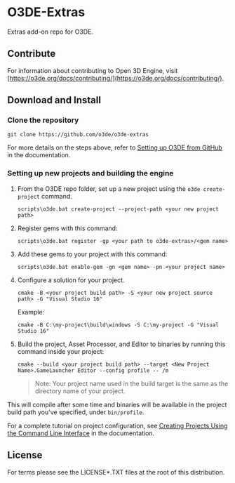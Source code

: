 # O3DE-Extras

Extras add-on repo for O3DE.

## Contribute
For information about contributing to Open 3D Engine, visit [https://o3de.org/docs/contributing/](https://o3de.org/docs/contributing/).

## Download and Install

### Clone the repository 

```shell
git clone https://github.com/o3de/o3de-extras
```

For more details on the steps above, refer to [Setting up O3DE from GitHub](https://o3de.org/docs/welcome-guide/setup/setup-from-github/) in the documentation.

### Setting up new projects and building the engine

1. From the O3DE repo folder, set up a new project using the `o3de create-project` command.
    ```
    scripts\o3de.bat create-project --project-path <your new project path>
    ```
2. Register gems with this command:
    ```
    scripts\o3de.bat register -gp <your path to o3de-extras>/<gem name>
    ```
3. Add these gems to your project with this command:
    ```
    scripts\o3de.bat enable-gem -gn <gem name> -pn <your project name>
    ```
4. Configure a solution for your project.
    ```
    cmake -B <your project build path> -S <your new project source path> -G "Visual Studio 16"
    ```

    Example:
    ```
    cmake -B C:\my-project\build\windows -S C:\my-project -G "Visual Studio 16"
    ```

5. Build the project, Asset Processor, and Editor to binaries by running this command inside your project:
    ```
    cmake --build <your project build path> --target <New Project Name>.GameLauncher Editor --config profile -- /m
    ```
    
    > Note: Your project name used in the build target is the same as the directory name of your project.

This will compile after some time and binaries will be available in the project build path you've specified, under `bin/profile`.

For a complete tutorial on project configuration, see [Creating Projects Using the Command Line Interface](https://o3de.org/docs/welcome-guide/create/creating-projects-using-cli/) in the documentation.

## License

For terms please see the LICENSE*.TXT files at the root of this distribution.
